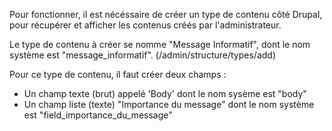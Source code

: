 Pour fonctionner, il est nécéssaire de créer un type de contenu côté Drupal, pour récupérer et afficher les contenus créés par l'administrateur. 

Le type de contenu à créer se nomme "Message Informatif", dont le nom système est "message_informatif". (/admin/structure/types/add)

Pour ce type de contenu, il faut créer deux champs : 

- Un champ texte (brut) appelé 'Body' dont le nom sysème est "body"
- Un champ liste (texte) "Importance du message" dont le nom système est "field_importance_du_message"
